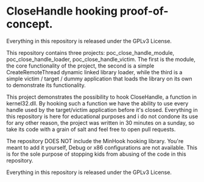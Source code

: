 # CloseHandle hooking proof-of-concept.

Everything in this repository is released under the GPLv3 License.

This repository contains three projects: poc_close_handle_module, poc_close_handle_loader, poc_close_handle_victim. The first is the module, the core functionality of the project, the second is a simple CreateRemoteThread dynamic linked library loader, while the third is a simple victim / target / dummy application that loads the library on its own to demonstrate its functionality. 

This project demonstrates the possibility to hook CloseHandle, a function in kernel32.dll. By hooking such a function we have the ability to use every handle used by the target/victim application before it's closed. Everything in this repository is here for educational purposes and i do not condone its use for any other reason, the project was written in 30 minutes on a sunday, so take its code with a grain of salt and feel free to open pull requests.

The repository DOES NOT include the MinHook hooking library. You're meant to add it yourself, Debug or x86 configurations are not available. This is for the sole purpose of stopping kids from abusing of the code in this repository. 

Everything in this repository is released under the GPLv3 License.
